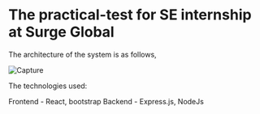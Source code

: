 <h1>The practical-test for SE internship at Surge Global</h1>

The architecture of the system is as follows,


![Capture](https://user-images.githubusercontent.com/62128851/154797559-94dba4bf-0492-4c68-b42a-e27727dcc3c9.PNG)



The technologies used:

Frontend - React, bootstrap
Backend - Express.js, NodeJs

